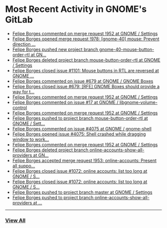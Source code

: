 # Most Recent Activity in GNOME's GitLab

<!-- BLOG-POST-LIST:START -->
- [Felipe Borges commented on merge request !952 at GNOME / Settings](https://gitlab.gnome.org/GNOME/gnome-control-center/-/merge_requests/952#note_1081525)
- [Felipe Borges opened merge request !978: [gnome-40] mouse: Prevent direction ...](https://gitlab.gnome.org/GNOME/gnome-control-center/-/merge_requests/978)
- [Felipe Borges pushed new project branch gnome-40-mouse-button-order-rtl at GN...](https://gitlab.gnome.org/GNOME/gnome-control-center/-/commits/gnome-40-mouse-button-order-rtl)
- [Felipe Borges deleted project branch mouse-button-order-rtl at GNOME / Settings](https://gitlab.gnome.org/GNOME/gnome-control-center/-/commits/mouse-button-order-rtl)
- [Felipe Borges closed issue #1101: Mouse buttons in RTL are reversed at GNOME ...](https://gitlab.gnome.org/GNOME/gnome-control-center/-/issues/1101)
- [Felipe Borges commented on issue #679 at GNOME / GNOME Boxes](https://gitlab.gnome.org/GNOME/gnome-boxes/-/issues/679#note_1081405)
- [Felipe Borges closed issue #679: [RFE] GNOME Boxes should provide a way for t...](https://gitlab.gnome.org/GNOME/gnome-boxes/-/issues/679)
- [Felipe Borges commented on merge request !952 at GNOME / Settings](https://gitlab.gnome.org/GNOME/gnome-control-center/-/merge_requests/952#note_1081403)
- [Felipe Borges commented on issue #17 at GNOME / libgnome-volume-control](https://gitlab.gnome.org/GNOME/libgnome-volume-control/-/issues/17#note_1081368)
- [Felipe Borges commented on merge request !952 at GNOME / Settings](https://gitlab.gnome.org/GNOME/gnome-control-center/-/merge_requests/952#note_1081207)
- [Felipe Borges pushed to project branch mouse-button-order-rtl at GNOME / Sett...](https://gitlab.gnome.org/GNOME/gnome-control-center/-/compare/4606bd9ebe09481cf686228dfbc08e1e6a20f2ae...d980e0ffeedf84828c3dd256e0fa86ccf2b62a29)
- [Felipe Borges commented on issue #4075 at GNOME / gnome-shell](https://gitlab.gnome.org/GNOME/gnome-shell/-/issues/4075#note_1078077)
- [Felipe Borges opened issue #4075: Shell crashed while dragging window to work...](https://gitlab.gnome.org/GNOME/gnome-shell/-/issues/4075)
- [Felipe Borges commented on merge request !952 at GNOME / Settings](https://gitlab.gnome.org/GNOME/gnome-control-center/-/merge_requests/952#note_1077152)
- [Felipe Borges deleted project branch online-accounts-show-all-providers at GN...](https://gitlab.gnome.org/GNOME/gnome-control-center/-/commits/online-accounts-show-all-providers)
- [Felipe Borges accepted merge request !953: online-accounts: Present all suppo...](https://gitlab.gnome.org/GNOME/gnome-control-center/-/merge_requests/953)
- [Felipe Borges closed issue #1072: online accounts: list too long at GNOME / S...](https://gitlab.gnome.org/GNOME/gnome-control-center/-/issues/1072)
- [Felipe Borges closed issue #1072: online accounts: list too long at GNOME / S...](https://gitlab.gnome.org/GNOME/gnome-control-center/-/issues/1072)
- [Felipe Borges pushed to project branch master at GNOME / Settings](https://gitlab.gnome.org/GNOME/gnome-control-center/-/commit/4fa6852cdcc4ebc0770e293731cde1f1d3247c64)
- [Felipe Borges pushed to project branch online-accounts-show-all-providers at ...](https://gitlab.gnome.org/GNOME/gnome-control-center/-/compare/f1832dc37a8761f354901b01b30be5e6bc655966...4fa6852cdcc4ebc0770e293731cde1f1d3247c64)
<!-- BLOG-POST-LIST:END -->

___

### [View All](https://gitlab.gnome.org/users/felipeborges/activity)
